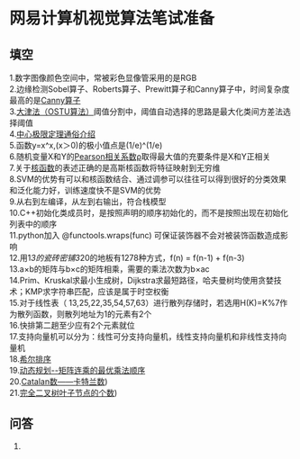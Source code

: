 # 网易计算机视觉算法笔试准备
## 填空
1.数字图像颜色空间中，常被彩色显像管采用的是RGB<br>
2.边缘检测Sobel算子、Roberts算子、Prewitt算子和Canny算子中，时间复杂度最高的是[Canny算子](https://zhuanlan.zhihu.com/p/35032299)<br>
3.[大津法（OSTU算法）](https://www.cnblogs.com/ranjiewen/p/6385564.html)阈值分割中，阈值自动选择的思路是最大化类间方差法选择阈值<br>
4.[中心极限定理通俗介绍](https://zhuanlan.zhihu.com/p/25241653)<br>
5.函数y=x^x,(x＞0)的极小值点是(1/e)^(1/e)<br>
6.随机变量X和Y的[Pearson相关系数ρ](https://www.zhihu.com/question/19734616)取得最大值的充要条件是X和Y正相关<br>
7.关于[核函数](https://www.zhihu.com/question/24627666)的表述正确的是高斯核函数将特征映射到无穷维<br>
8.SVM的优势有可以和核函数结合、通过调参可以往往可以得到很好的分类效果和泛化能力好，训练速度快不是SVM的优势<br>
9.从右到左编译，从左到右输出，符合栈模型<br>
10.C++初始化类成员时，是按照声明的顺序初始化的，而不是按照出现在初始化列表中的顺序<br>
11.python加入 @functools.wraps(func) 可保证装饰器不会对被装饰函数造成影响<br>
12.用1*3的瓷砖密铺3*20的地板有1278种方式，f(n) = f(n-1) + f(n-3)<br>
13.a×b的矩阵与b×c的矩阵相乘，需要的乘法次数为b×ac<br>
14.Prim、Kruskal求最小生成树，Dijkstra求最短路径，哈夫曼树均使用贪婪技术；KMP求字符串匹配，应该是属于时空权衡<br>
15.对于线性表（ 13,25,22,35,54,57,63）进行散列存储时，若选用H(K)=K%7作为散列函数，则散列地址为1的元素有2个<br>
16.快排第二趟至少应有2个元素就位<br>
17.支持向量机可以分为：线性可分支持向量机，线性支持向量机和非线性支持向量机<br>
18.[希尔排序](http://bubkoo.com/2014/01/15/sort-algorithm/shell-sort/)<br>
19.[动态规划--矩阵连乘的最优乘法顺序](https://www.nowcoder.com/test/question/done?tid=17423407&qid=168320#summary)<br>
20.[Catalan数——卡特兰数](https://blog.csdn.net/Hackbuteer1/article/details/7450250))<br>
21.[完全二叉树叶子节点的个数](https://blog.csdn.net/yunzhongguwu005/article/details/9224031))<br>
## 问答
1.
